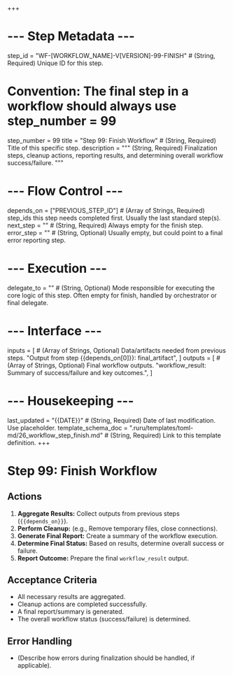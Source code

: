 +++
# --- Step Metadata ---
step_id = "WF-[WORKFLOW_NAME]-V[VERSION]-99-FINISH" # (String, Required) Unique ID for this step.
# Convention: The final step in a workflow should always use step_number = 99
step_number = 99
title = "Step 99: Finish Workflow" # (String, Required) Title of this specific step.
description = """
(String, Required) Finalization steps, cleanup actions, reporting results,
and determining overall workflow success/failure.
"""

# --- Flow Control ---
depends_on = ["PREVIOUS_STEP_ID"] # (Array of Strings, Required) step_ids this step needs completed first. Usually the last standard step(s).
next_step = "" # (String, Required) Always empty for the finish step.
error_step = "" # (String, Optional) Usually empty, but could point to a final error reporting step.

# --- Execution ---
delegate_to = "" # (String, Optional) Mode responsible for executing the core logic of this step. Often empty for finish, handled by orchestrator or final delegate.

# --- Interface ---
inputs = [ # (Array of Strings, Optional) Data/artifacts needed from previous steps.
    "Output from step {{depends_on[0]}}: final_artifact",
]
outputs = [ # (Array of Strings, Optional) Final workflow outputs.
    "workflow_result: Summary of success/failure and key outcomes.",
]

# --- Housekeeping ---
last_updated = "{{DATE}}" # (String, Required) Date of last modification. Use placeholder.
template_schema_doc = ".ruru/templates/toml-md/26_workflow_step_finish.md" # (String, Required) Link to this template definition.
+++

# Step 99: Finish Workflow

## Actions

1.  **Aggregate Results:** Collect outputs from previous steps (`{{depends_on}}`).
2.  **Perform Cleanup:** (e.g., Remove temporary files, close connections).
3.  **Generate Final Report:** Create a summary of the workflow execution.
4.  **Determine Final Status:** Based on results, determine overall success or failure.
5.  **Report Outcome:** Prepare the final `workflow_result` output.

## Acceptance Criteria

*   All necessary results are aggregated.
*   Cleanup actions are completed successfully.
*   A final report/summary is generated.
*   The overall workflow status (success/failure) is determined.

## Error Handling

*   (Describe how errors during finalization should be handled, if applicable).